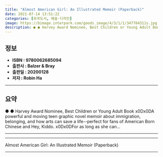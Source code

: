 ```yaml
---
title: "Almost American Girl: An Illustrated Memoir (Paperback)"
date: 2021-07-14 13:51:22
categories: [외국도서, 예술-디자인]
image: https://bimage.interpark.com/goods_image/4/3/1/1/347784311s.jpg
description: ● ● Harvey Award Nominee, Best Children or Young Adult Book x0Dx0DA powerful and moving teen graphic novel memoir about immigration, belonging, and how arts c
---
```


## **정보**

- **ISBN : 9780062685094**
- **출판사 : Balzer & Bray**
- **출판일 : 20200128**
- **저자 : Robin Ha**

------



## **요약**

●  ●  Harvey Award Nominee, Best Children or Young Adult Book x0Dx0DA powerful and moving teen graphic novel memoir about immigration, belonging, and how arts can save a life--perfect for fans of American Born Chinese and Hey, Kiddo. x0Dx0DFor as long as she can... 

------



------


Almost American Girl: An Illustrated Memoir (Paperback) 

------


